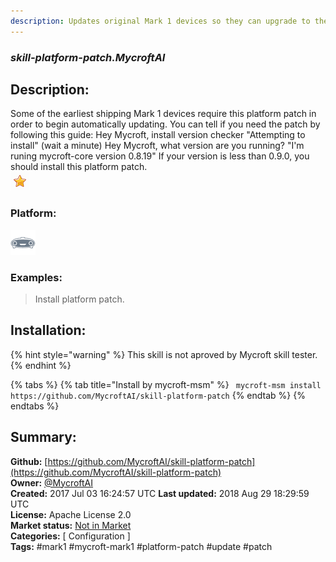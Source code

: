 ```yaml
---
description: Updates original Mark 1 devices so they can upgrade to the latest version of Mycroft
---
```


### _skill-platform-patch.MycroftAI_  
## Description:  
Some of the earliest shipping Mark 1 devices require this platform patch in order to begin automatically updating.
You can tell if you need the patch by following this guide:
Hey Mycroft, install version checker
"Attempting to install"
(wait a minute)
Hey Mycroft, what version are you running?
"I'm runing mycroft-core version 0.8.19"
If your version is less than 0.9.0, you should install this platform patch.  
![](../.gitbook/assets/star.png)  
### Platform:  
 ![Mark I](../.gitbook/assets/mark-1-icon.png)   
### Examples:  
> Install platform patch.  
  
## Installation:  
{% hint style="warning" %}
This skill is not aproved by Mycroft skill tester.
{% endhint %}
    
{% tabs %}
{% tab title="Install by mycroft-msm" %}
``` mycroft-msm install https://github.com/MycroftAI/skill-platform-patch```
{% endtab %}
  {% endtabs %}
    
## Summary:  
**Github:** [https://github.com/MycroftAI/skill-platform-patch](https://github.com/MycroftAI/skill-platform-patch)  
**Owner:** [@MycroftAI](https://github.com/MycroftAI)  
**Created:** 2017 Jul 03 16:24:57 UTC  **Last updated:** 2018 Aug 29 18:29:59 UTC  
**License:** Apache License 2.0  
**Market status:** [Not in Market](https://market.mycroft.ai/skill/)  
**Categories:** [ Configuration ]   
**Tags:** \#mark1 \#mycroft-mark1 \#platform-patch \#update \#patch   
